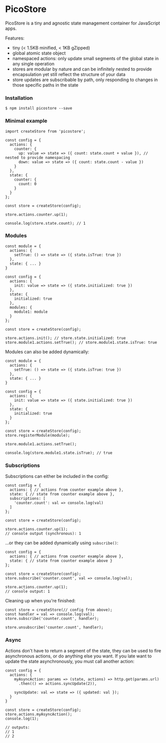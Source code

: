 # PicoStore

PicoStore is a tiny and agnostic state management container for JavaScript apps.

Features:
- tiny (< 1.5KB minified, < 1KB gZipped)
- global atomic state object
- namespaced actions: only update small segments of the global state in any single operation
- stores are modular by nature and can be infinitely nested to provide encapsulation yet still reflect the structure of your data
- store updates are subscribable by path, only responding to changes in those specific paths in the state

### Installation
```
$ npm install picostore --save
```

### Minimal example
```
import createStore from 'picostore';

const config = {
  actions: {
    counter: {
      up: value => state => ({ count: state.count + value }), // nested to provide namespacing
      down: value => state => ({ count: state.count - value })
    }
  },
  state: {
    counter: {
      count: 0
    }
  }
};

const store = createStore(config);

store.actions.counter.up(1);

console.log(store.state.count); // 1

```

### Modules
```
const module = {
  actions: {
    setTrue: () => state => ({ state.isTrue: true })
  },
  state: { ... }
}

const config = {
  actions: {
    init: value => state => ({ state.initialized: true })
  },
  state: {
    initialized: true
  },
  modules: {
    module1: module
  }
};

const store = createStore(config);

store.actions.init(); // store.state.initialized: true
store.module1.actions.setTrue(); // store.module1.state.isTrue: true
```

Modules can also be added dynamically:
```
const module = {
  actions: {
    setTrue: () => state => ({ state.isTrue: true })
  },
  state: { ... }
}

const config = {
  actions: {
    init: value => state => ({ state.initialized: true })
  },
  state: {
    initialized: true
  }
};

const store = createStore(config);
store.registerModule(module);

store.module1.actions.setTrue();

console.log(store.module1.state.isTrue); // true

```

### Subscriptions
Subscriptions can either be included in the config:
```
const config = {
  actions: { // actions from counter example above },
  state: { // state from counter example above },
  subscriptions: [
    'counter.count': val => console.log(val)
  ]
};

const store = createStore(config);

store.actions.counter.up(1);
// console output (synchronous): 1

```

...or they can be added dynamically using `subscribe()`:
```
const config = {
  actions: { // actions from counter example above },
  state: { // state from counter example above }
};

const store = createStore(config);
store.subscribe('counter.count', val => console.log(val);

store.actions.counter.up(1);
// console output: 1
```

Cleaning up when you're finished:
```
const store = createStore(// config from above);
const handler = val => console.log(val);
store.subscribe('counter.count', handler);

store.unsubscribe('counter.count', handler);
```
### Async
Actions don't have to return a segment of the state, they can be used to fire asynchronous actions, or do anything else you want. If you late want to update the state asynchronously, you must call another action:

```
const config = {
  actions: {
    myAsyncAction: params => (state, actions) => http.get(params.url)
      .then(() => actions.syncUpdate(2)),

    syncUpdate: val => state => ({ updated: val });
  }
}

const store = createStore(config);
store.actions.myAsyncAction();
console.log(1);

// outputs:
// 1
// 2
```
